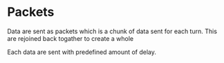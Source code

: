 # Packets
Data are sent as packets which is a chunk of data sent for each turn. This are rejoined back togather to create a whole

Each data are sent with predefined amount of delay. 